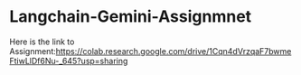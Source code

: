 # Langchain-Gemini-Assignmnet
Here is the link to Assignment:https://colab.research.google.com/drive/1Cqn4dVrzqaF7bwmeFtiwLlDf6Nu-_645?usp=sharing
